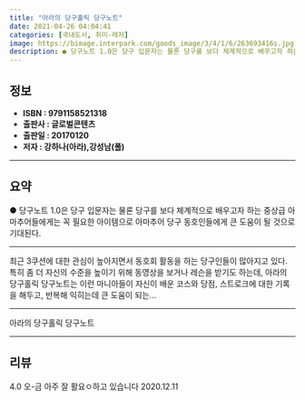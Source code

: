 ```yaml
---
title: "아라의 당구홀릭 당구노트"
date: 2021-04-26 04:04:41
categories: [국내도서, 취미-레저]
image: https://bimage.interpark.com/goods_image/3/4/1/6/263693416s.jpg
description: ● 당구노트 1.0은 당구 입문자는 물론 당구를 보다 체계적으로 배우고자 하는 중상급 아마추어들에게는 꼭 필요한 아이템으로 아마추어 당구 동호인들에게 큰 도움이 될 것으로 기대된다.
---
```


## **정보**

- **ISBN : 9791158521318**
- **출판사 : 글로벌콘텐츠**
- **출판일 : 20170120**
- **저자 : 강하나(아라),강성남(폴)**

------



## **요약**

●  당구노트 1.0은 당구 입문자는 물론 당구를 보다 체계적으로 배우고자 하는 중상급 아마추어들에게는 꼭 필요한 아이템으로 아마추어 당구 동호인들에게 큰 도움이 될 것으로 기대된다.

------

최근 3쿠션에 대한 관심이 높아지면서 동호회 활동을 하는 당구인들이 많아지고 있다. 특히 좀 더 자신의 수준을 높이기 위해 동영상을 보거나 레슨을 받기도 하는데, 아라의 당구홀릭 당구노트는 이런 마니아들이 자신이 배운 코스와 당점, 스트로크에 대한 기록을 해두고, 반복해 익히는데 큰 도움이 되는... 

------


아라의 당구홀릭 당구노트 

------


## **리뷰** 

4.0 오-금 아주 잘 활요ㅇ하고 있습니다 2020.12.11 <br/>